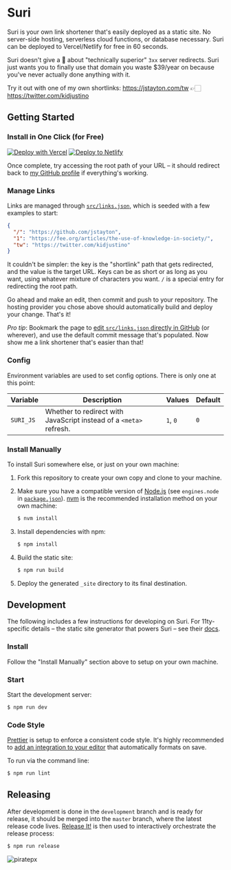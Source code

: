 # Suri

Suri is your own link shortener that's easily deployed as a static site. No
server-side hosting, serverless cloud functions, or database necessary. Suri can
be deployed to Vercel/Netlify for free in 60 seconds.

Suri doesn't give a 💩 about "technically superior" `3xx` server redirects. Suri
just wants you to finally use that domain you waste \$39/year on because you've
never actually done anything with it.

Try it out with one of my own shortlinks: https://jstayton.com/tw 👉🏻
https://twitter.com/kidjustino

## Getting Started

### Install in One Click (for Free)

[![Deploy with Vercel](https://vercel.com/button)](https://vercel.com/new/git/external?repository-url=https%3A%2F%2Fgithub.com%2Fjstayton%2Fsuri&project-name=suri&repository-name=suri)
[![Deploy to Netlify](https://www.netlify.com/img/deploy/button.svg)](https://app.netlify.com/start/deploy?repository=https%3A%2F%2Fgithub.com%2Fjstayton%2Fsuri)

Once complete, try accessing the root path of your URL – it should redirect back
to [my GitHub profile](https://github.com/jstayton) if everything's working.

### Manage Links

Links are managed through [`src/links.json`](src/links.json), which is seeded
with a few examples to start:

```json
{
  "/": "https://github.com/jstayton",
  "1": "https://fee.org/articles/the-use-of-knowledge-in-society/",
  "tw": "https://twitter.com/kidjustino"
}
```

It couldn't be simpler: the key is the "shortlink" path that gets redirected,
and the value is the target URL. Keys can be as short or as long as you want,
using whatever mixture of characters you want. `/` is a special entry for
redirecting the root path.

Go ahead and make an edit, then commit and push to your repository. The hosting
provider you chose above should automatically build and deploy your change.
That's it!

_Pro tip_: Bookmark the page to
[edit `src/links.json` directly in GitHub](https://github.com/jstayton/suri/edit/master/src/links.json)
(or wherever), and use the default commit message that's populated. Now show me
a link shortener that's easier than that!

### Config

Environment variables are used to set config options. There is only one at this
point:

| Variable  | Description                                                        | Values   | Default |
| --------- | ------------------------------------------------------------------ | -------- | ------- |
| `SURI_JS` | Whether to redirect with JavaScript instead of a `<meta>` refresh. | `1`, `0` | `0`     |

### Install Manually

To install Suri somewhere else, or just on your own machine:

1. Fork this repository to create your own copy and clone to your machine.

1. Make sure you have a compatible version of [Node.js](https://nodejs.org/)
   (see `engines.node` in [`package.json`](package.json)).
   [nvm](https://github.com/nvm-sh/nvm) is the recommended installation method
   on your own machine:

   ```bash
   $ nvm install
   ```

1. Install dependencies with npm:

   ```bash
   $ npm install
   ```

1. Build the static site:

   ```bash
   $ npm run build
   ```

1. Deploy the generated `_site` directory to its final destination.

## Development

The following includes a few instructions for developing on Suri. For
11ty-specific details – the static site generator that powers Suri – see their
[docs](https://www.11ty.dev/docs/).

### Install

Follow the "Install Manually" section above to setup on your own machine.

### Start

Start the development server:

```bash
$ npm run dev
```

### Code Style

[Prettier](https://prettier.com/) is setup to enforce a consistent code style.
It's highly recommended to
[add an integration to your editor](https://prettier.io/docs/en/editors.html)
that automatically formats on save.

To run via the command line:

```bash
$ npm run lint
```

## Releasing

After development is done in the `development` branch and is ready for release,
it should be merged into the `master` branch, where the latest release code
lives. [Release It!](https://github.com/release-it/release-it) is then used to
interactively orchestrate the release process:

```bash
$ npm run release
```

![piratepx](https://app.piratepx.com/ship?p=e91ddd1b-31ad-4c36-b03e-be4a1e9a7678&i=suri)
